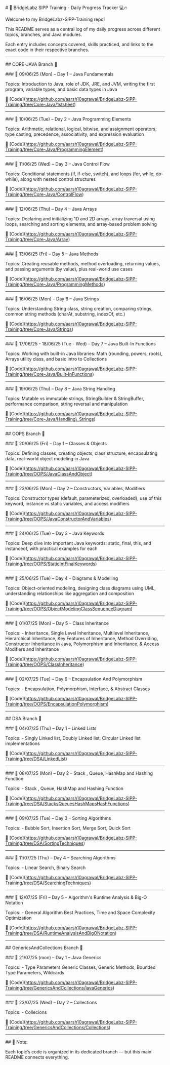 \# 🧠 BridgeLabz SIPP Training - Daily Progress Tracker 💻🔥



Welcome to my BridgeLabz-SIPP-Training repo!  

This README serves as a central log of my daily progress across different topics, branches, and Java modules.  

Each entry includes concepts covered, skills practiced, and links to the exact code in their respective branches.



---



\## CORE-JAVA Branch 📂



\### 📅 09/06/25 (Mon) – Day 1 – Java Fundamentals  

Topics: Introduction to Java, role of JDK, JRE, and JVM, writing the first program, variable types, and basic data types in Java  

🔗 \[Code](https://github.com/aarsh10agrawal/BridgeLabz-SIPP-Training/tree/Core-Java/1stsheet)



---



\### 📅 10/06/25 (Tue) – Day 2 – Java Programming Elements  

Topics: Arithmetic, relational, logical, bitwise, and assignment operators; type casting, precedence, associativity, and expression evaluation  

🔗 \[Code](https://github.com/aarsh10agrawal/BridgeLabz-SIPP-Training/tree/Core-Java/ProgrammingElement)



---



\### 📅 11/06/25 (Wed) – Day 3 – Java Control Flow  

Topics: Conditional statements (if, if-else, switch), and loops (for, while, do-while), along with nested control structures  

🔗 \[Code](https://github.com/aarsh10agrawal/BridgeLabz-SIPP-Training/tree/Core-Java/ControlFlow)



---



\### 📅 12/06/25 (Thu) – Day 4 – Java Arrays  

Topics: Declaring and initializing 1D and 2D arrays, array traversal using loops, searching and sorting elements, and array-based problem solving  

🔗 \[Code](https://github.com/aarsh10agrawal/BridgeLabz-SIPP-Training/tree/Core-Java/Array)



---



\### 📅 13/06/25 (Fri) – Day 5 – Java Methods  

Topics: Creating reusable methods, method overloading, returning values, and passing arguments (by value), plus real-world use cases  

🔗 \[Code](https://github.com/aarsh10agrawal/BridgeLabz-SIPP-Training/tree/Core-Java/ProgrammingMethods)



---



\### 📅 16/06/25 (Mon) – Day 6 – Java Strings  

Topics: Understanding String class, string creation, comparing strings, common string methods (charAt, substring, indexOf, etc.)  

🔗 \[Code](https://github.com/aarsh10agrawal/BridgeLabz-SIPP-Training/tree/Core-Java/Strings)



---



\### 📅 17/06/25 - 18/06/25 (Tue - Wed) – Day 7 – Java Built-In Functions  

Topics: Working with built-in Java libraries: Math (rounding, powers, roots), Arrays utility class, and basic intro to Collections  

🔗 \[Code](https://github.com/aarsh10agrawal/BridgeLabz-SIPP-Training/tree/Core-Java/Built-InFunctions)



---



\### 📅 19/06/25 (Thu) – Day 8 – Java String Handling  

Topics: Mutable vs immutable strings, StringBuilder \& StringBuffer, performance comparison, string reversal and manipulation  

🔗 \[Code](https://github.com/aarsh10agrawal/BridgeLabz-SIPP-Training/tree/Core-Java/Handling\_Strings)



---



\## OOPS Branch 🧱



\### 📅 20/06/25 (Fri) – Day 1 – Classes \& Objects  

Topics: Defining classes, creating objects, class structure, encapsulating data, real-world object modeling in Java  

🔗 \[Code](https://github.com/aarsh10agrawal/BridgeLabz-SIPP-Training/tree/OOPS/JavaClassAndObject)



---



\### 📅 23/06/25 (Mon) – Day 2 – Constructors, Variables, Modifiers  

Topics: Constructor types (default, parameterized, overloaded), use of this keyword, instance vs static variables, and access modifiers  

🔗 \[Code](https://github.com/aarsh10agrawal/BridgeLabz-SIPP-Training/tree/OOPS/JavaConstructorAndVariables)



---



\### 📅 24/06/25 (Tue) – Day 3 – Java Keywords  

Topics: Deep dive into important Java keywords: static, final, this, and instanceof, with practical examples for each  

🔗 \[Code](https://github.com/aarsh10agrawal/BridgeLabz-SIPP-Training/tree/OOPS/StaticIntFinalKeywords)



---



\### 📅 25/06/25 (Tue) – Day 4 – Diagrams \& Modelling  

Topics: Object-oriented modeling, designing class diagrams using UML, understanding relationships like aggregation and composition  

🔗 \[Code](https://github.com/aarsh10agrawal/BridgeLabz-SIPP-Training/tree/OOPS/ObjectModelingClassSequenceDiagram)



---



\### 📅 01/07/25 (Mon) – Day 5 – Class Inheritance  

Topics: - Inheritance, Single Level Inheritance, Multilevel Inheritance, Hierarchical Inheritance, Key Features of Inheritance, Method Overriding, Constructor Inheritance in Java, Polymorphism and Inheritance, \& Access Modifiers and Inheritance  

🔗 \[Code](https://github.com/aarsh10agrawal/BridgeLabz-SIPP-Training/tree/OOPS/ClassInheritance)



---



\### 📅 02/07/25 (Tue) – Day 6 – Encapsulation And Polymorphism 

Topics: - Encapsulation, Polymorphism, Interface, \& Abstract Classes  

🔗 \[Code](https://github.com/aarsh10agrawal/BridgeLabz-SIPP-Training/tree/OOPS/EncapsulationPolymorphism)



---



\## DSA Branch 📂



\### 📅 04/07/25 (Thu) – Day 1 – Linked Lists 

Topics: - Singly Linked list, Doubly Linked list, Circular Linked list implementations  

🔗 \[Code](https://github.com/aarsh10agrawal/BridgeLabz-SIPP-Training/tree/DSA/LinkedList)



---



\### 📅 08/07/25 (Mon) – Day 2 – Stack , Queue, HashMap and Hashing Function 

Topics: - Stack , Queue, HashMap and Hashing Function 

🔗 \[Code](https://github.com/aarsh10agrawal/BridgeLabz-SIPP-Training/tree/DSA/StacksQueuesHashMapsHashFunctions)



---



\### 📅 09/07/25 (Tue) – Day 3 – Sorting Algorithms

Topics: - Bubble Sort, Insertion Sort, Merge Sort, Quick Sort

🔗 \[Code](https://github.com/aarsh10agrawal/BridgeLabz-SIPP-Training/tree/DSA/SortingTechniques)



---



\### 📅 11/07/25 (Thu) – Day 4 – Searching Algorithms 

Topics: - Linear Search, Binary Search 

🔗 \[Code](https://github.com/aarsh10agrawal/BridgeLabz-SIPP-Training/tree/DSA/SearchingTechniques)



---



\### 📅 12/07/25 (Fri) – Day 5 – Algorithm's Runtime Analysis & Big-O Notation 

Topics: - General Algorithm Best Practices, Time and Space Complexity Optimization 

🔗 \[Code](https://github.com/aarsh10agrawal/BridgeLabz-SIPP-Training/tree/DSA/RuntimeAnalysisAndBigONotation)



---



\## GenericsAndCollections Branch 🧱



\### 📅 21/07/25 (mon) – Day 1 – Java Generics 

Topics: - Type Parameters
Generic Classes, Generic Methods, Bounded Type Parameters, Wildcards

🔗 \[Code](https://github.com/aarsh10agrawal/BridgeLabz-SIPP-Training/tree/GenericsAndCollections/javaGenerics)



---



\### 📅 23/07/25 (Wed) – Day 2 – Collections 

Topics: - Collecions

🔗 \[Code](https://github.com/aarsh10agrawal/BridgeLabz-SIPP-Training/tree/GenericsAndCollections/Collections)



---


 

\## 📝 Note:

Each topic’s code is organized in its dedicated branch — but this main README connects everything.

